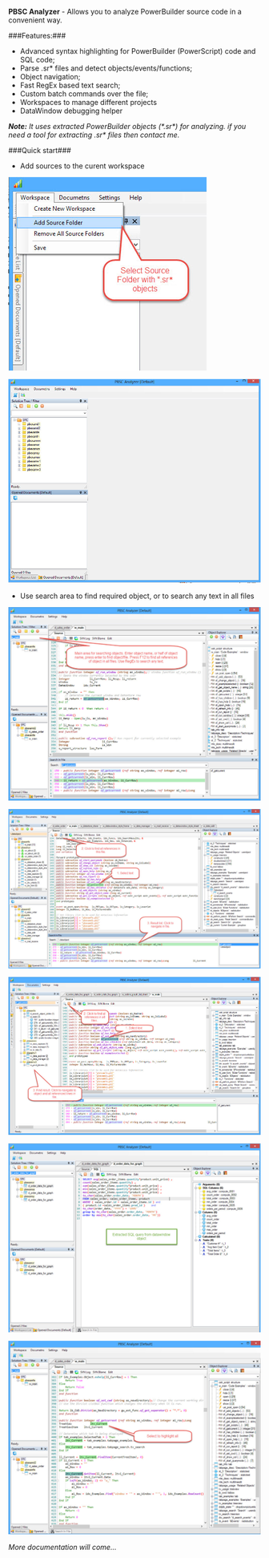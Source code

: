 
**PBSC Analyzer** - Allows you to analyze PowerBuilder source code in a convenient way.

###Features:###
* Advanced syntax highlighting for PowerBuilder (PowerScript) code and SQL code;
* Parse .sr\* files and detect objects/events/functions;
* Object navigation;
* Fast RegEx based text search;
* Custom batch commands over the file;
* Workspaces to manage different projects
* DataWindow debugging helper

_**Note:** It uses extracted PowerBuilder objects (\*.sr\*) for analyzing. if you need a tool for extracting .sr\* files then contact me._

###Quick start###
* Add sources to the curent workspace

![](/docimages/2016-08-31_18-53-28.jpg)

![](/docimages/2016-08-31_18-54-19.jpg)

* Use search area to find required object, or to search any text in all files
 
![](/docimages/2016-08-31_18-56-56.jpg)

![](/docimages/2016-08-31_18-59-18.jpg)

![](/docimages/2016-08-31_20-06-15.jpg)

![](/docimages/2016-08-31_19-06-03.jpg)

![](/docimages/2016-08-31_18-56-30.jpg)

*More documentation will come...*
